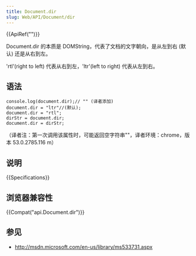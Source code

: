 ```yaml
---
title: Document.dir
slug: Web/API/Document/dir
---
```


{{ApiRef("")}}

Document.dir 的本质是 DOMString，代表了文档的文字朝向，是从左到右 (默认) 还是从右到左。

'rtl'(right to left) 代表从右到左，'ltr'(left to right) 代表从左到右。

## 语法

```plain
console.log(document.dir);// "" (译者添加)
document.dir = "ltr"//(默认);
document.dir = "rtl";
dirStr = document.dir;
document.dir = dirStr;
```

（译者注：第一次调用该属性时，可能返回空字符串""，译者环境：chrome，版本 53.0.2785.116 m）

## 说明

{{Specifications}}

## 浏览器兼容性

{{Compat("api.Document.dir")}}

## 参见

- <http://msdn.microsoft.com/en-us/library/ms533731.aspx>
